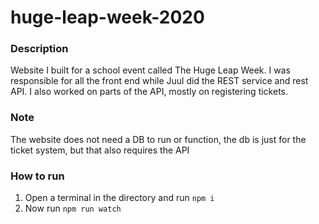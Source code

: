 # huge-leap-week-2020
### Description
Website I built for a school event called The Huge Leap Week. I was responsible for all the front end while Juul did the REST service and rest API. I also worked on parts of the API, mostly on registering tickets.

### Note 
The website does not need a DB to run or function, the db is just for the ticket system, but that also requires the API

### How to run
1. Open a terminal in the directory and run `npm i`
2. Now run `npm run watch`

